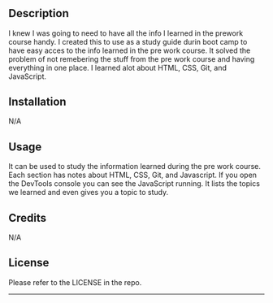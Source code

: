 # <Prework Study Guide Webpage>

## Description


I knew I was going to need to have all the info I learned in the prework course handy. I created this to use as a study guide durin boot camp to have easy acces to the info learned in the pre work course. It solved the problem of not remebering the stuff from the pre work course and having everything in one place. I learned alot about HTML, CSS, Git, and JavaScript. 


## Installation

N/A

## Usage

It can be used to study the information learned during the pre work course. Each section has notes about HTML, CSS, Git, and Javascript. If you open the DevTools console you can see the JavaScript running. It lists the topics we learned and even gives you a topic to study. 



## Credits

N/A

## License

Please refer to the LICENSE in the repo. 

---